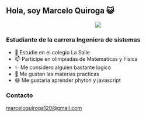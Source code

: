 ## Hola, soy Marcelo Quiroga 😺 

<p align="center">
<img src=https://tenor.googleapis.com/v2/media?id=10051540536763639922&format=optimizedgif&client_key=tenor_web&appversion=browser-r20240216-1&access_token=ya29.a0AfB_byC68l1KhBlLHGZtDgR1p2BaXwRcer7CMAQQrXIa2LDcxcVdFMNct6Q2oYaolkQFjz3XNwQTQRL7MFGiW91jBg-Fj3p20HvG7u10rT6DVQLyir0Z52UejU5rZJErG59NKMqDQPX6Fz3n6MXHToCYl_MEoAC82AaCgYKAUsSARASFQHGX2MiTF5LCPHH9wmrCacSHat9rQ0169&key=AIzaSyC-P6_qz3FzCoXGLk6tgitZo4jEJ5mLzD8>
</p>

### Estudiante de la carrera Ingeniera de sistemas

- 🏫 Estudie en el colegio La Salle
- 📫 Participe en olimpiadas de Matematicas y Fisica
- ✨ Me considero alguien bastante logico
- 📕 Me gustan las materias practicas
- 😄 Me gustaria aprender phyton y javascript

### Contacto
marceloquiroga120@gmail.com
